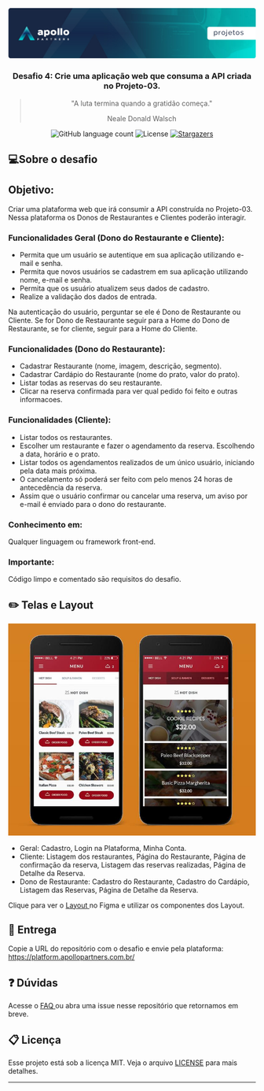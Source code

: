 <img alt="Header" src="/assets/header.jpeg" />
<h3 align="center">
  Desafio 4: Crie uma aplicação web que consuma a API criada no Projeto-03.
</h3>

<blockquote align="center">
"A luta termina quando a gratidão começa." 
  <p>Neale Donald Walsch</p>
</blockquote>

<p align="center">  
  <img alt="GitHub language count" src="https://img.shields.io/github/languages/count/Apollo-Group/Projeto-01">

  <img alt="License" src="https://img.shields.io/badge/license-MIT-%2304D361">

  <a href="">
    <img alt="Stargazers" src="https://img.shields.io/github/stars/Apollo-Group/Projeto-02?style=social">
  </a>
</p>

## :computer:Sobre o desafio

## Objetivo:

Criar uma plataforma web que irá consumir a API construída no Projeto-03. Nessa plataforma os Donos de Restaurantes e Clientes poderāo interagir.

### Funcionalidades Geral (Dono do Restaurante e Cliente):
- Permita que um usuário se autentique em sua aplicação utilizando e-mail e senha.
- Permita que novos usuários se cadastrem em sua aplicação utilizando nome, e-mail e senha.
- Permita que os usuário atualizem seus dados de cadastro.
- Realize a validação dos dados de entrada.

Na autenticaçāo do usuário, perguntar se ele é Dono de Restaurante ou Cliente. Se for Dono de Restaurante seguir para a Home do Dono de Restaurante, se for cliente, seguir para a Home do Cliente.

### Funcionalidades (Dono do Restaurante):
- Cadastrar Restaurante (nome, imagem, descriçāo, segmento).
- Cadastrar Cardápio do Restaurante (nome do prato, valor do prato).
- Listar todas as reservas do seu restaurante.
- Clicar na reserva confirmada para ver qual pedido foi feito e outras informacoes. 

### Funcionalidades (Cliente):
- Listar todos os restaurantes.
- Escolher um restaurante e fazer o agendamento da reserva. Escolhendo a data, horário e o prato.
- Listar todos os agendamentos realizados de um único usuário, iniciando pela data mais próxima.
- O cancelamento só poderá ser feito com pelo menos 24 horas de antecedência da reserva.
- Assim que o usuário confirmar ou cancelar uma reserva, um aviso por e-mail é enviado para o dono do restaurante.

### Conhecimento em:

Qualquer linguagem ou framework front-end.

### Importante:

Código limpo e comentado sāo requisitos do desafio.


## :pencil2: Telas e Layout

<p align="center">
  <img src="./assets/restaurant.jpg" width=600>
</p>


- Geral: Cadastro, Login na Plataforma, Minha Conta.
- Cliente: Listagem dos restaurantes, Página do Restaurante, Página de confirmaçāo da reserva, Listagem das reservas realizadas, Página de Detalhe da Reserva.
- Dono de Restaurante: Cadastro do Restaurante, Cadastro do Cardápio, Listagem das Reservas, Página de Detalhe da Reserva.

Clique para ver o <a href="https://github.com/Apollo-Group/Projeto-02-Template" target="_blank" rel="noopener noreferrer">
Layout
</a> no Figma e utilizar os componentes dos Layout.


## :tada: Entrega

Copie a URL do repositório com o desafio e envie pela plataforma: https://platform.apollopartners.com.br/

## :question: Dúvidas

Acesse o <a href="https://github.com/Apollo-Group/Projeto-FAQ">
FAQ
</a> ou abra uma issue nesse repositório que retornamos em breve.

## :clipboard: Licença

Esse projeto está sob a licença MIT. Veja o arquivo [LICENSE](LICENSE) para mais detalhes.

---
